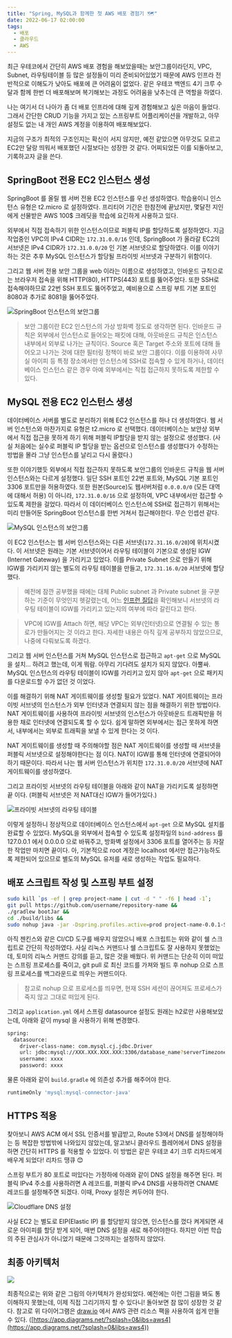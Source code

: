 ```yaml
---
title: "Spring, MySQL과 함께한 첫 AWS 배포 경험기 🗺️"
date: 2022-06-17 02:00:00
tags:
  - 배포
  - 클라우드
  - AWS
---
```


최근 우테코에서 간단히 AWS 배포 경험을 해보았을때는 보안그룹이라던지, VPC, Subnet, 라우팅테이블 등 많은 설정들이 미리 준비되어있었기 때문에 AWS 인프라 전반적으로 이해도가 낮아도 배포에 큰 어려움이 없었다. 같은 우테코 백엔드 4기 크루 수달과 함께 한번 더 배포해보며 복기해보는 과정도 어려움을 낮추는데 큰 역할을 하였다.

나는 여기서 더 나아가 좀 더 배포 인프라에 대해 깊게 경험해보고 싶은 마음이 들었다. 그래서 간단한 CRUD 기능을 가지고 있는 스프링부트 어플리케이션을 개발하고, 아무 설정도 없는 내 개인 AWS 계정을 이용하여 배포해보았다.

지금의 구조가 최적의 구조인지는 확신이 서지 않지만, 예전 같았으면 아무것도 모르고 EC2만 달랑 띄워서 배포했던 시절보다는 성장한 것 같다. 어찌되었든 이를 되돌아보고, 기록하고자 글을 쓴다.

## SpringBoot 전용 EC2 인스턴스 생성

SpringBoot 를 올릴 웹 서버 전용 EC2 인스턴스를 우선 생성하였다. 학습용이니 인스턴스 유형은 t2.micro 로 설정하였다. 프리티어 기간은 한참전에 끝났지만, 몇달전 지인에게 선물받은 AWS 100\$ 크레딧을 학습에 요긴하게 사용하고 있다.

외부에서 직접 접속하기 위한 인스턴스이므로 퍼블릭 IP를 할당하도록 설정하였다. 지금 작업중인 VPC의 IPv4 CIDR는 `172.31.0.0/16` 인데, SpringBoot 가 올라갈 EC2의 서브넷은 IPv4 CIDR가 `172.31.0.0/20` 인 기본 서브넷으로 할당하였다. 이를 이야기하는 것은 추후 MySQL 인스턴스가 할당될 프라이빗 서브넷과 구분하기 위함이다.

그리고 웹 서버 전용 보안 그룹을 web 이라는 이름으로 생성하였고, 인바운드 규칙으로는 브라우저 접속을 위해 HTTP(80), HTTPS(443) 포트를 뚫어주었다. 또한 SSH로 접속해야하므로 22번 SSH 포트도 뚫어주었고, 예비용으로 스프링 부트 기본 포트인 8080과 추가로 8081을 뚫어주었다.

![SpringBoot 인스턴스의 보안그룹](./sg1.png)

> 보안 그룹이란 EC2 인스턴스의 가상 방화벽 정도로 생각하면 된다. 인바운드 규칙은 외부에서 인스턴스로 들어오는 패킷에 대해, 아웃바운드 규칙은 인스턴스 내부에서 외부로 나가는 규칙이다. Source 혹은 Target 주소와 포트에 대해 들어오고 나가는 것에 대한 필터링 정책이 바로 보안 그룹이다. 이를 이용하여 사무실 아이피 등 특정 장소에서만 인스턴스에 SSH로 접속할 수 있게 하거나, 데이터베이스 인스턴스 같은 경우 아예 외부에서는 직접 접근하지 못하도록 제한할 수 있다.

## MySQL 전용 EC2 인스턴스 생성

데이터베이스 서버를 별도로 분리하기 위해 EC2 인스턴스를 하나 더 생성하였다. 웹 서버 인스턴스와 마찬가지로 유형은 t2.micro 로 선택했다. 데이터베이스는 보안상 외부에서 직접 접근을 못하게 하기 위해 퍼블릭 IP할당을 받지 않는 설정으로 생성했다. (사실 처음에는 실수로 퍼블릭 IP 할당을 받는 옵션으로 인스턴스를 생성했다가 수정하는 방법을 몰라 그냥 인스턴스를 날리고 다시 올렸다.)

또한 이야기했듯 외부에서 직접 접근하지 못하도록 보안그룹의 인바운드 규칙을 웹 서버 인스턴스와는 다르게 설정했다. 일단 SSH 포트인 22번 포트와, MySQL 기본 포트인 3306 포트만을 허용하였다. 또한 원본(Source)도 웹서버처럼 `0.0.0.0/0` (모든 대역에 대해서 허용) 이 아니라, `172.31.0.0/16` 으로 설정하여, VPC 내부에서만 접근할 수 있도록 제한을 걸었다. 따라서 이 데이터베이스 인스턴스에 SSH로 접근하기 위해서는 미리 만들어둔 SpringBoot 인스턴스를 한번 거쳐서 접근해야한다. 무슨 인셉션 같다.

![MySQL 인스턴스의 보안그룹](./sg2.png)

이 EC2 인스턴스는 웹 서버 인스턴스와는 다른 서브넷(`172.31.16.0/20`)에 위치시켰다. 이 서브넷은 원래는 기본 서브넷이어서 라우팅 테이블이 기본으로 생성된 IGW (Internet Gateway) 을 가리키고 있었다. 이를 Private Subnet 으로 만들기 위해 IGW를 가리키지 않는 별도의 라우팅 테이블을 만들고, `172.31.16.0/20` 서브넷에 할당했다.

> 예전에 잠깐 공부했을 때에는 대체 Public subnet 과 Private subnet 을 구분하는 기준이 무엇인지 헷갈렸는데, 어느 [인프런 질답](https://www.inflearn.com/questions/95036)을 확인해보니 서브넷의 라우팅 테이블이 IGW를 가리키고 있는지의 여부에 따라 갈린다고 한다.

> VPC에 IGW를 Attach 하면, 해당 VPC는 외부(인터넷)으로 연결될 수 있는 통로가 만들어지는 것 이라고 한다. 자세한 내용은 아직 깊게 공부하지 않았으므로, 나중에 다뤄보도록 하겠다.

그리고 웹 서버 인스턴스를 거쳐 MySQL 인스턴스로 접근하고 `apt-get` 으로 MySQL을 설치… 하려고 했는데, 이게 뭐람. 아무리 기다려도 설치가 되지 않았다. 아뿔싸. MySQL 인스턴스의 라우팅 테이블이 IGW를 가리키고 있지 않아 `apt-get` 으로 패키지를 다운로드할 수가 없던 것 이었다.

이를 해결하기 위해 NAT 게이트웨이를 생성할 필요가 있었다. NAT 게이트웨이는 프라이빗 서브넷의 인스턴스가 외부 인터넷과 연결되지 않는 점을 해결하기 위한 방법이다. NAT 게이트웨이를 사용하여 프라이빗 서브넷의 인스턴스가 아웃바운드 트래픽만을 허용한 채로 인터넷에 연결되도록 할 수 있다. 쉽게 말하면 외부에서는 접근 못하게 하면서, 내부에서는 외부로 트래픽을 보낼 수 있게 한다는 것 이다.

NAT 게이트웨이를 생성할 때 주의해야할 점은 NAT 게이트웨이를 생성할 때 서브넷을 퍼블릭 서브넷으로 설정해야한다는 점 이다. NAT이 IGW를 통해 인터넷에 연결되어야 하기 때문이다. 따라서 나는 웹 서버 인스턴스가 위치한 `172.31.0.0/20` 서브넷에 NAT 게이트웨이를 생성하였다.

그리고 프라이빗 서브넷의 라우팅 테이블을 아래와 같이 NAT을 가리키도록 설정하면 끝 이다. (퍼블릭 서브넷은 저 NAT대신 IGW가 들어가있다.)

![프라이빗 서브넷의 라우팅 테이블](./routing-table.png)

이렇게 설정하니 정상적으로 데이터베이스 인스턴스에서 `apt-get` 으로 MySQL 설치를 완료할 수 있었다. MySQL을 외부에서 접속할 수 있도록 설정파일의 `bind-address` 를 127.0.0.1 에서 0.0.0.0 으로 바꿔주고, 방화벽 설정에서 3306 포트를 열어주는 등 자잘한 작업만 마치면 끝이다. 아, 기본적으로 root 계정은 localhost 에서만 접근가능하도록 제한되어 있으므로 별도의 MySQL 유저를 새로 생성하는 작업도 필요하다.

## 배포 스크립트 작성 및 스프링 부트 설정

```bash
sudo kill `ps -ef | grep project-name | cut -d " " -f6 | head -1`;
git pull https://github.com/username/repository-name &&
./gradlew bootJar &&
cd ./build/libs &&
sudo nohup java -jar -Dspring.profiles.active=prod project-name-0.0.1-SNAPSHOT.jar &
```

아직 젠킨스와 같은 CI/CD 도구를 배우지 않았으니 배포 스크립트는 위와 같이 쉘 스크립트로 간단히 작성하였다. 사실 리눅스 커맨드나 쉘 스크립트도 잘 사용하지 못했었는데, 토미의 리눅스 커맨드 강의를 듣고, 많은 것을 배웠다. 위 커맨드는 단순히 이미 떠있는 스프링 프로세스를 죽이고, git pull 로 최신 코드를 가져와 빌드 후 nohup 으로 스프링 프로세스를 백그라운드로 띄우는 커맨드이다.

> 참고로 nohup 으로 프로세스를 띄우면, 현재 SSH 세션이 끊어져도 프로세스가 죽지 않고 그대로 떠있게 된다.

그리고 `application.yml` 에서 스프링 datasource 설정도 원래는 h2로만 사용해보았는데, 아래와 같이 mysql 을 사용하기 위해 변경했다.

```bash
spring:
  datasource:
    driver-class-name: com.mysql.cj.jdbc.Driver
    url: jdbc:mysql://XXX.XXX.XXX.XXX:3306/database_name?serverTimezone=UTC&characterEncoding=UTF-8
    username: xxxx
    password: xxxx
```

물론 아래와 같이 `build.gradle` 에 의존성 추가를 해주어야 한다.

```bash
runtimeOnly 'mysql:mysql-connector-java'
```

## HTTPS 적용

찾아보니 AWS ACM 에서 SSL 인증서를 발급받고, Route 53에서 DNS를 설정해야하는 등 복잡한 방법밖에 나와있지 않았는데, 알고보니 클라우드 플레어에서 DNS 설정을 하면 간단히 HTTPS 를 적용할 수 있었다. 이 방법은 같은 우테코 4기 크루 리차드에게 배우게 되었다! 리차드 땡큐 😊

스프링 부트가 80 포트로 떠있다는 가정하에 아래와 같이 DNS 설정을 해주면 된다. 퍼블릭 IPv4 주소를 사용하려면 A 레코드를, 퍼블릭 IPv4 DNS를 사용하려면 CNAME 레코드를 설정해주면 되겠다. 이때, Proxy 설정은 켜두어야 한다.

![Cloudflare DNS 설정](./cloudflare.png)

사실 EC2 는 별도로 EIP(Elastic IP) 를 할당받지 않으면, 인스턴스를 껐다 켜게되면 새로운 아이피를 할당 받게 되어, 매번 DNS 설정을 새로 해주어야한다. 하지만 이번 학습의 주된 관심사가 아니었기 때문에 그것까지는 설정하지 않았다.

## 최종 아키텍처

![](./aws-architecture.png)

최종적으로는 위와 같은 그림의 아키텍처가 완성되었다. 예전에는 이런 그림을 봐도 통 이해하지 못했는데, 이제 직접 그리기까지 할 수 있다니! 돌아보면 참 많이 성장한 것 같다. 참고로 위 다이어그램은 [draw.io](http://draw.io) 에서 AWS 관련 리소스 팩을 사용하여 쉽게 만들 수 있다. ([https://app.diagrams.net/?splash=0&libs=aws4](https://app.diagrams.net/?splash=0&libs=aws4))
